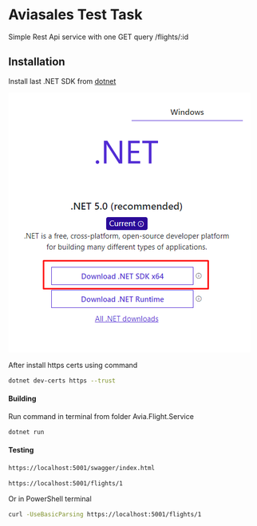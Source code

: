 # Aviasales Test Task

Simple Rest Api service with one GET query /flights/:id

## Installation

Install last .NET SDK from [dotnet] 

![alt text](dotnetSDK.png ".NET SDK")

After install https certs using command 
```sh
dotnet dev-certs https --trust
```

#### Building

Run command in terminal from folder Avia.Flight.Service

```sh
dotnet run
```

#### Testing

```sh
https://localhost:5001/swagger/index.html
```

```sh
https://localhost:5001/flights/1
```

Or in PowerShell terminal 

```sh
curl -UseBasicParsing https://localhost:5001/flights/1
```


[//]: # (These are reference links used in the body of this note and get stripped out when the markdown processor does its job. There is no need to format nicely because it shouldn't be seen. Thanks SO - http://stackoverflow.com/questions/4823468/store-comments-in-markdown-syntax)

   [dotnet]: <https://dotnet.microsoft.com/download>
